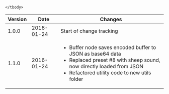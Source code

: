 <table>
	<thead>
		<tr>
			<th>Version</th>
			<th>Date</th>
			<th>Changes</th>
		</tr>
	</thead>
	<tbody>

<tr>
	<td>1.0.0</td>
	<td>2016-01-24</td>
	<td>Start of change tracking</td>
</tr>

<tr>
	<td>1.1.0</td>
	<td>2016-01-24</td>
	<td><ul>
		<li>Buffer node saves encoded buffer to JSON as base64 data
		<li>Replaced preset #8 with sheep sound, now directly loaded from JSON
		<li>Refactored utility code to new utils folder
	</ul></td>
</tr>

	</tbody>
</table>

